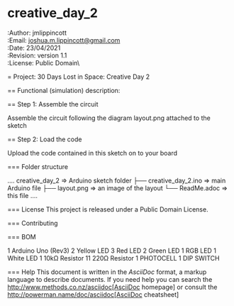 # creative_day_2
:Author: jmlippincott\
:Email: joshua.m.lippincott@gmail.com\
:Date: 23/04/2021\
:Revision: version 1.1\
:License: Public Domain\

= Project: 30 Days Lost in Space: Creative Day 2

== Functional (simulation) description:


== Step 1: Assemble the circuit

Assemble the circuit following the diagram layout.png attached to the sketch

== Step 2: Load the code

Upload the code contained in this sketch on to your board

=== Folder structure

....
 creative_day_2             => Arduino sketch folder
  ├── creative_day_2.ino    => main Arduino file
  ├── layout.png            => an image of the layout
  └── ReadMe.adoc           => this file
....

=== License
This project is released under a Public Domain License.

=== Contributing


=== BOM

1   Arduino Uno (Rev3)
2	  Yellow LED
3	  Red LED
2	  Green LED
1	  RGB LED
1	  White LED
1	  10kΩ Resistor
11	 220Ω Resistor
1	  PHOTOCELL
1	  DIP SWITCH


=== Help
This document is written in the _AsciiDoc_ format, a markup language to describe documents.
If you need help you can search the http://www.methods.co.nz/asciidoc[AsciiDoc homepage]
or consult the http://powerman.name/doc/asciidoc[AsciiDoc cheatsheet]
